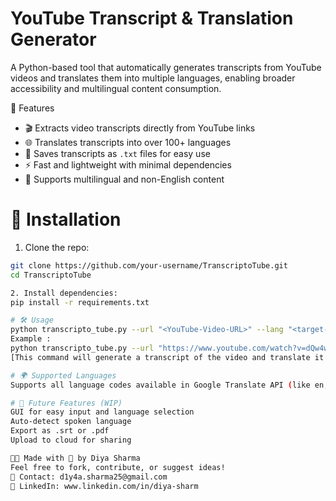 # YouTube Transcript & Translation Generator
A Python-based tool that automatically generates transcripts from YouTube videos and translates them into multiple languages, enabling broader accessibility and multilingual content consumption. 

🌟 Features
- 🎬 Extracts video transcripts directly from YouTube links  
- 🌐 Translates transcripts into over 100+ languages  
- 📄 Saves transcripts as `.txt` files for easy use  
- ⚡ Fast and lightweight with minimal dependencies  
- 💬 Supports multilingual and non-English content

# 🚀 Installation
1. Clone the repo:
```bash
git clone https://github.com/your-username/TranscriptoTube.git
cd TranscriptoTube

2. Install dependencies:
pip install -r requirements.txt

# 🛠️ Usage
python transcripto_tube.py --url "<YouTube-Video-URL>" --lang "<target-language-code>"
Example :
python transcripto_tube.py --url "https://www.youtube.com/watch?v=dQw4w9WgXcQ" --lang "hi"
[This command will generate a transcript of the video and translate it to Hindi (hi).]

# 🌍 Supported Languages
Supports all language codes available in Google Translate API (like en, fr, es, hi, ja, etc.)

# 🧠 Future Features (WIP)
GUI for easy input and language selection
Auto-detect spoken language
Export as .srt or .pdf
Upload to cloud for sharing

👩‍💻 Made with 💖 by Diya Sharma
Feel free to fork, contribute, or suggest ideas!
📧 Contact: d1y4a.sharma25@gmail.com
🔗 LinkedIn: www.linkedin.com/in/diya-sharm
